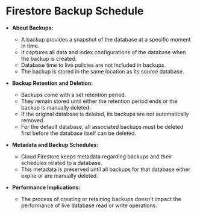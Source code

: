 #  Firestore Backup Schedule 

- **About Backups:**
  - A backup provides a snapshot of the database at a specific moment in time.
  - It captures all data and index configurations of the database when the backup is created.
  - Database time to live policies are not included in backups.
  - The backup is stored in the same location as its source database.

- **Backup Retention and Deletion:**
  - Backups come with a set retention period.
  - They remain stored until either the retention period ends or the backup is manually deleted.
  - If the original database is deleted, its backups are not automatically removed.
  - For the default database, all associated backups must be deleted first before the database itself can be deleted.

- **Metadata and Backup Schedules:**
  - Cloud Firestore keeps metadata regarding backups and their schedules related to a database.
  - This metadata is preserved until all backups for that database either expire or are manually deleted.

- **Performance Implications:**
  - The process of creating or retaining backups doesn't impact the performance of live database read or write operations.

